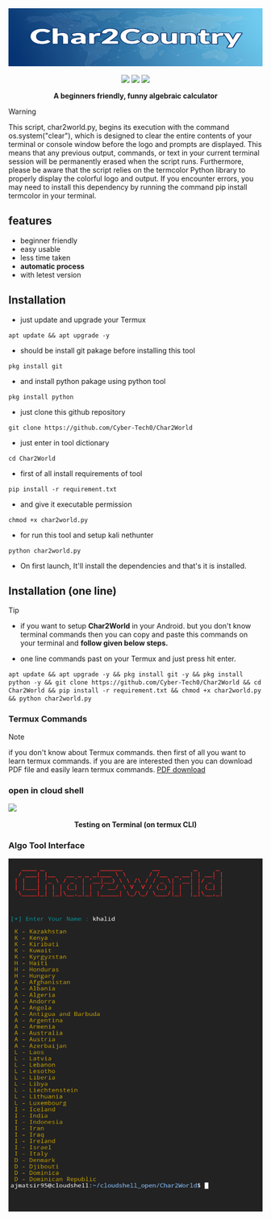 <img src="assets/github_banner.jpg" height="115px" width="900px"/>

<p align="center">
  <img src="https://img.shields.io/badge/author-Khalidx456-blue" />
  <img src="https://img.shields.io/badge/language-python-green" />
  <img src="https://img.shields.io/badge/tool-Char2World-red" />

</p>
<p align="center"><b>A beginners friendly, funny algebraic calculator</b></p>


> [!Warning]
> This script, char2world.py, begins its execution with the command os.system("clear"), which is designed to clear the entire contents of your terminal or console window before the logo and prompts are displayed. This means that any previous output, commands, or text in your current terminal session will be permanently erased when the script runs. Furthermore, please be aware that the script relies on the termcolor Python library to properly display the colorful logo and output. If you encounter errors, you may need to install this dependency by running the command pip install termcolor in your terminal.



## features 
- beginner friendly
- easy usable
- less time taken
- **automatic process**
- with letest version



## Installation 
- just update and upgrade your Termux
```
apt update && apt upgrade -y
```
- should be install git pakage before installing this tool
```
pkg install git
```
- and install python pakage using python tool
```
pkg install python
```
- just clone this github repository 
```
git clone https://github.com/Cyber-Tech0/Char2World
```
- just enter in tool dictionary 
```
cd Char2World
```
- first of all install requirements of tool
```
pip install -r requirement.txt
```
- and give it executable permission
```
chmod +x char2world.py
```
- for run this tool and setup kali nethunter
```
python char2world.py
```
- On first launch, It'll install the dependencies and that's it is installed.

## Installation (one line)
> [!Tip]
> - if you want to setup **Char2World** in your Android. but you don't know terminal commands then you can copy and paste this commands on your terminal and **follow given below steps.**

- one line commands past on your Termux and just press hit enter.

```
apt update && apt upgrade -y && pkg install git -y && pkg install python -y && git clone https://github.com/Cyber-Tech0/Char2World && cd Char2World && pip install -r requirement.txt && chmod +x char2world.py && python char2world.py
```

### Termux Commands
> [!NOTE]
> if you don't know about Termux commands. then first of all you want to learn termux commands. if you are are interested then you can download PDF file and easily learn termux commands. [PDF download](https://drive.google.com/file/d/1kYllkvP2s27dxKE5QCRPkA3hNc5kGS1l/view?usp=drivesdk)


### open in cloud shell
<a href="https://shell.cloud.google.com/cloudshell/open?cloudshell_git_repo=https://github.com/Cyber-Tech0/Char2World.git&tutorial=README.md" target="_blank"><img src="https://gstatic.com/cloudssh/images/open-btn.svg"></a>

<p></p>

<p align="center"><b>Testing on Terminal (on termux CLI)</b></p>

### Algo Tool Interface
<img height="700px" width="600px" src="assets/user_interface.png"></img>

<p></p>

